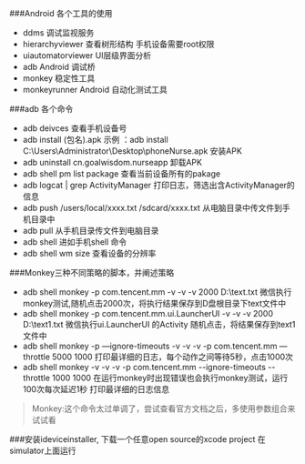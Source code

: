 ###Android 各个工具的使用
* ddms 调试监视服务
* hierarchyviewer 查看树形结构 手机设备需要root权限
* uiautomatorviewer  UI层级界面分析
* adb  Android 调试桥
* monkey 稳定性工具
* monkeyrunner  Android 自动化测试工具

###adb 各个命令
* adb deivces 查看手机设备号
* adb install (包名).apk 示例 ：adb install C:\Users\Administrator\Desktop\phoneNurse.apk 安装APK
* adb uninstall cn.goalwisdom.nurseapp  卸载APK
* adb shell pm list package 查看当前设备所有的pakage
* adb logcat | grep ActivityManager  打印日志，筛选出含ActivityManager的信息
* adb push /users/local/xxxx.txt   /sdcard/xxxx.txt 从电脑目录中传文件到手机目录中
* adb pull  从手机目录传文件到电脑目录
* adb shell 进如手机shell 命令
* adb shell wm size  查看设备的分辨率

###Monkey三种不同策略的脚本，并阐述策略
* adb shell monkey -p com.tencent.mm -v -v -v  2000 D:\text.txt 微信执行monkey测试,随机点击2000次，将执行结果保存到D盘根目录下text文件中
* adb shell monkey -p com.tencent.mm.ui.LauncherUI -v -v -v  2000 D:\text1.txt
微信执行ui.LauncherUI 的Activity 随机点击，将结果保存到text1文件中
* adb shell monkey -p —ignore-timeouts -v -v -v -p com.tencent.mm —throttle 5000 1000 打印最详细的日志，每个动作之间等待5秒，点击1000次
* adb shell monkey  -v -v -v -p  com.tencent.mm --ignore-timeouts  --throttle 1000 1000  在运行monkey时出现错误也会执行monkey测试，运行100次每次延迟1秒 打印最详细的日志信息


>Monkey:这个命令太过单调了，尝试查看官方文档之后，多使用参数组合来试试看

###安装ideviceinstaller, 下载一个任意open source的xcode project 在simulator上面运行

